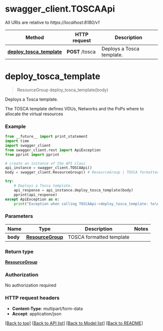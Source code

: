 # swagger_client.TOSCAApi

All URIs are relative to *https://localhost:8180/v1*

Method | HTTP request | Description
------------- | ------------- | -------------
[**deploy_tosca_template**](TOSCAApi.md#deploy_tosca_template) | **POST** /tosca | Deploys a Tosca template.


# **deploy_tosca_template**
> ResourceGroup deploy_tosca_template(body)

Deploys a Tosca template.

The TOSCA template defines VDUs, Networks and the PoPs where to allocate the virtual resources

### Example 
```python
from __future__ import print_statement
import time
import swagger_client
from swagger_client.rest import ApiException
from pprint import pprint

# create an instance of the API class
api_instance = swagger_client.TOSCAApi()
body = swagger_client.ResourceGroup() # ResourceGroup | TOSCA formatted template

try: 
    # Deploys a Tosca template.
    api_response = api_instance.deploy_tosca_template(body)
    pprint(api_response)
except ApiException as e:
    print("Exception when calling TOSCAApi->deploy_tosca_template: %s\n" % e)
```

### Parameters

Name | Type | Description  | Notes
------------- | ------------- | ------------- | -------------
 **body** | [**ResourceGroup**](ResourceGroup.md)| TOSCA formatted template | 

### Return type

[**ResourceGroup**](ResourceGroup.md)

### Authorization

No authorization required

### HTTP request headers

 - **Content-Type**: multipart/form-data
 - **Accept**: application/json

[[Back to top]](#) [[Back to API list]](../README.md#documentation-for-api-endpoints) [[Back to Model list]](../README.md#documentation-for-models) [[Back to README]](../README.md)

